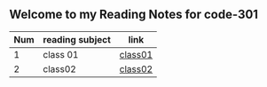 ## Welcome to my Reading Notes for code-301 


Num|reading subject|link
-|-|-
1|class 01|[class01](class01.md) 
2|class02|[class02](class02.md)
